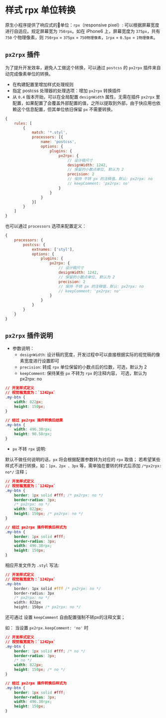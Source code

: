 # 样式 rpx 单位转换

原生小程序提供了响应式的单位：`rpx`（responsive pixel）: 可以根据屏幕宽度进行自适应。规定屏幕宽为 `750rpx`。如在 iPhone6 上，屏幕宽度为 `375px`，共有 `750` 个物理像素，则 `750rpx` = `375px` = `750物理像素`，`1rpx` = `0.5px` = `1物理像素`。

## `px2rpx` 插件

为了提升开发效率，避免人工做这个转换，可以通过 `postcss` 的 `px2rpx` 插件来自动完成像素单位的转换。

* 在构建配置里增加样式处理规则
* 指定 postcss 处理器的处理选项：增加 `px2rpx` 转换插件
* 从 `0.4` 版本开始，可以在全局配置 `designWidth` 属性，无需在插件 `px2rpx` 里配置，如果配置了会覆盖外部配置的值，之所以提取到外部，由于快应用也依赖这个信息配置，但其单位依旧保留 `px` 不需要转换。

```javascript
{
    rules: [
        {
            match: '*.styl',
            processors: [{
                name: 'postcss',
                options: {
                    plugins: {
                        px2rpx: {
                            // 设计稿尺寸
                            designWidth: 1242,
                            // 保留的小数点单位, 默认为 2
                            precision: 2
                            // 保持 不转 px 的注释值，默认: px2rpx: no
                            // keepComment: 'px2rpx: no'
                        }
                    }
                }
            }]
        }
    ]
}
```

也可以通过 `processors` 选项来配置定义：

```javascript
{
    processors: {
        postcss: {
            extnames: ['styl'],
            options: {
                plugins: {
                    px2rpx: {
                        // 设计稿尺寸
                        designWidth: 1242,
                        // 保留的小数点单位, 默认为 2
                        precision: 2
                        // 保持 不转 px 的注释值，默认: px2rpx: no
                        // keepComment: 'px2rpx: no'
                    }
                }
            }
        }
    }
}
```

## `px2rpx` 插件说明

* 参数说明：
    * `designWidth`: 设计稿的宽度，开发过程中可以直接根据实际的视觉稿的像素宽度进行设置即可
    * `precision`: 转成 `rpx` 单位保留的小数点后的位数，可选，默认为 2
    * `keepComment`: 保持某些 `px` 不转为 `rpx` 的注释内容， 可选，默认为 px2rpx: no

```css
// 开发样式定义
// 视觉稿宽度为：`1242px`
.my-btn {
    width: 822px;
    height: 150px;
}

// 经过 px2rpx 插件转换后结果
.my-btn {
    width: 496.38rpx;
    height: 90.58rpx;
}
```

* `px` 不转 `rpx` 说明:

默认不做任何说明的话，`px` 将会根据配置参数转为对应的 `rpx` 取值；
若希望某些样式不进行转换，如：`1px、2px 、3px` 等，需单独在要转的样式后添加 `/*px2rpx: no*/` 注释；

```css
// 开发样式定义
// 视觉稿宽度为：`1242px`
.my-btn {
    border: 1px solid #fff; /* px2rpx: no */
    border-radius: 3px;
    /* px2rpx: no */
    width: 822px;
    height: 150px; /* px2rpx: no */
}

// 经过 px2rpx 插件转换后样式为
.my-btn {
    border: 1px solid #fff;
    border-radius: 3px;
    width: 496.38rpx;
    height: 150px;
}
```

相应开发文件为 `.styl` 写法:

``` css
// 开发样式定义
// 视觉稿宽度为：`1242px`
.my-btn
    border: 1px solid #fff /* px2rpx: no */
    border-radius: 3px
    /* px2rpx: no */
    width: 822px
    height: 150px /* px2rpx: no */

```

还可通过 设置 `keepComment` 自由配置强制不转px的注释文案；

如： 当设置 `px2rpx.keepComment: 'no'` 时

```css
// 开发样式定义
// 视觉稿宽度为：`1242px`
.my-btn {
    border: 1px solid #fff; /* no */
    border-radius: 3px;
    /* no */
    width: 822px;
    height: 150px; /* no */
}

// 经过 px2rpx 插件转换后样式为
.my-btn {
    border: 1px solid #fff;
    border-radius: 3px;
    width: 496.38rpx;
    height: 150px;
}
```

